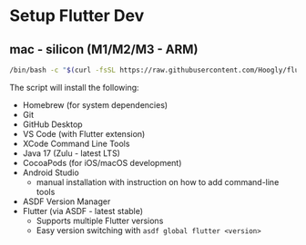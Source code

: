 # Setup Flutter Dev
## mac - silicon (M1/M2/M3 - ARM)
```bash
/bin/bash -c "$(curl -fsSL https://raw.githubusercontent.com/Hoogly/flutter-setup/master/scripts/macos-silicon.sh)"
```
The script will install the following:
* Homebrew (for system dependencies)
* Git
* GitHub Desktop
* VS Code (with Flutter extension)
* XCode Command Line Tools
* Java 17 (Zulu - latest LTS)
* CocoaPods (for iOS/macOS development)
* Android Studio
	* manual installation with instruction on how to add command-line tools
* ASDF Version Manager
* Flutter (via ASDF - latest stable)
	* Supports multiple Flutter versions
	* Easy version switching with `asdf global flutter <version>`
	